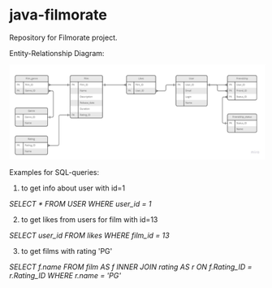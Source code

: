 # java-filmorate
Repository for Filmorate project.

Entity-Relationship Diagram:

![ERD of Filmorate](https://github.com/zykininho/java-filmorate/blob/main/Filmorate%20ERD.jpg)

Examples for SQL-queries:

1. to get info about user with id=1

  *SELECT *
  FROM USER
  WHERE user_id = 1*
  
2. to get likes from users for film with id=13

  *SELECT user_id
  FROM likes
  WHERE film_id = 13*
  
3. to get films with rating 'PG'

  *SELECT f.name
  FROM film AS f
  INNER JOIN rating AS r ON f.Rating_ID = r.Rating_ID
  WHERE r.name = 'PG'*
